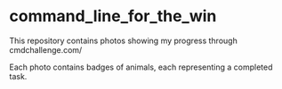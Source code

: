 # command_line_for_the_win
This repository contains photos showing my progress through cmdchallenge.com/

Each photo contains badges of animals, each representing a completed task.